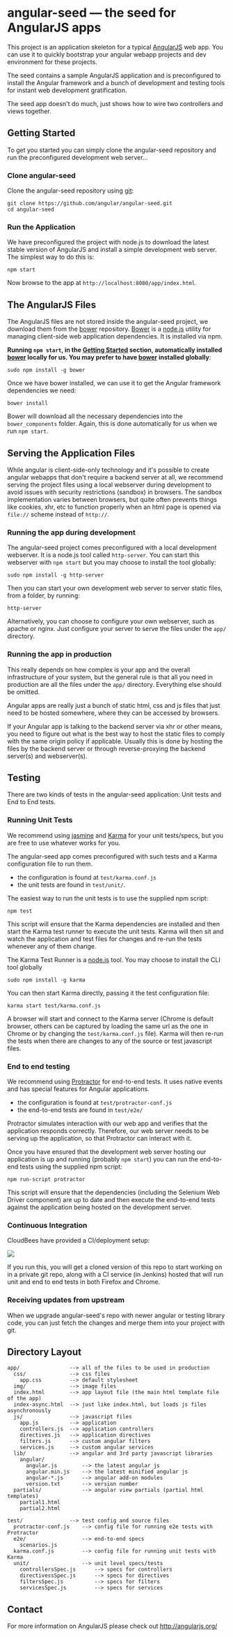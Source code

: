 # angular-seed — the seed for AngularJS apps

This project is an application skeleton for a typical [AngularJS](http://angularjs.org/) web app.
You can use it to quickly bootstrap your angular webapp projects and dev environment for these
projects.

The seed contains a sample AngularJS application and is preconfigured to install the Angular
framework and a bunch of development and testing tools for instant web development gratification.

The seed app doesn't do much, just shows how to wire two controllers and views together.


## Getting Started

To get you started you can simply clone the angular-seed repository and run the preconfigured
development web server...

### Clone angular-seed

Clone the angular-seed repository using [git][git]:

```
git clone https://github.com/angular/angular-seed.git
cd angular-seed
```

### Run the Application

We have preconfigured the project with node.js to download the latest stable version
of AngularJS and install a simple development web server.  The simplest way to do this is:

```
npm start
```

Now browse to the app at `http://localhost:8080/app/index.html`.


## The AngularJS Files

The AngularJS files are not stored inside the angular-seed project, we download them from the
[bower][bower] repository. [Bower][bower] is a [node.js][node] utility for managing client-side web
application dependencies. It is installed via npm.

**Running `npm start`, in the [Getting Started](#Getting-Started) section, automatically installed
[bower][bower] locally for us.  You may prefer to have [bower][bower] installed globally**:

```
sudo npm install -g bower
```

Once we have bower installed, we can use it to get the Angular framework dependencies we need:

```
bower install
```

Bower will download all the necessary dependencies into the `bower_components` folder. Again, this
is done automatically for us when we run `npm start`.

## Serving the Application Files

While angular is client-side-only technology and it's possible to create angular webapps that
don't require a backend server at all, we recommend serving the project files using a local
webserver during development to avoid issues with security restrictions (sandbox) in browsers. The
sandbox implementation varies between browsers, but quite often prevents things like cookies, xhr,
etc to function properly when an html page is opened via `file://` scheme instead of `http://`.


### Running the app during development

The angular-seed project comes preconfigured with a local development webserver.  It is a node.js
tool called `http-server`.  You can start this webserver with `npm start` but you may choose to
install the tool globally:

```
sudo npm install -g http-server
```

Then you can start your own development web server to server static files, from a folder, by
running:

```
http-server
```

Alternatively, you can choose to configure your own webserver, such as apache or nginx. Just
configure your server to serve the files under the `app/` directory.


### Running the app in production

This really depends on how complex is your app and the overall infrastructure of your system, but
the general rule is that all you need in production are all the files under the `app/` directory.
Everything else should be omitted.

Angular apps are really just a bunch of static html, css and js files that just need to be hosted
somewhere, where they can be accessed by browsers.

If your Angular app is talking to the backend server via xhr or other means, you need to figure
out what is the best way to host the static files to comply with the same origin policy if
applicable. Usually this is done by hosting the files by the backend server or through
reverse-proxying the backend server(s) and webserver(s).


## Testing

There are two kinds of tests in the angular-seed application: Unit tests and End to End tests.

### Running Unit Tests

We recommend using [jasmine](http://pivotal.github.com/jasmine/) and
[Karma](http://karma-runner.github.io) for your unit tests/specs, but you are free
to use whatever works for you.

The angular-seed app comes preconfigured with such tests and a Karma configuration file to run them.

* the configuration is found at `test/karma.conf.js`
* the unit tests are found in `test/unit/`.

The easiest way to run the unit tests is to use the supplied npm script:

```
npm test
```

This script will ensure that the Karma dependencies are installed and then start the Karma test
runner to execute the unit tests.  Karma will then sit and watch the application and test files for
changes and re-run the tests whenever any of them change.

The Karma Test Runner is a [node.js][node] tool.  You may choose to install the CLI tool globally

```
sudo npm install -g karma
```

You can then start Karma directly, passing it the test configuration file:

```
karma start test/karma.conf.js
```

A browser will start and connect to the Karma server (Chrome is default browser, others can be
captured by loading the same url as the one in Chrome or by changing the `test/karma.conf.js`
file). Karma will then re-run the tests when there are changes to any of the source or test
javascript files.



### End to end testing

We recommend using [Protractor][protractor] for end-to-end tests. It uses native events and has
special features for Angular applications.

* the configuration is found at `test/protractor-conf.js`
* the end-to-end tests are found in `test/e2e/`

Protractor simulates interaction with our web app and verifies that the application responds
correctly. Therefore, our web server needs to be serving up the application, so that Protractor
can interact with it.

Once you have ensured that the development web server hosting our application is up and running
(probably `npm start`) you can run the end-to-end tests using the supplied npm script:

```
npm run-script protractor
```

This script will ensure that the dependencies (including the Selenium Web Driver component) are
up to date and then execute the end-to-end tests against the application being hosted on the
development server.


### Continuous Integration

CloudBees have provided a CI/deployment setup:

<a href="https://grandcentral.cloudbees.com/?CB_clickstart=https://raw.github.com/CloudBees-community/angular-js-clickstart/master/clickstart.json"><img src="https://d3ko533tu1ozfq.cloudfront.net/clickstart/deployInstantly.png"/></a>

If you run this, you will get a cloned version of this repo to start working on in a private git repo,
along with a CI service (in Jenkins) hosted that will run unit and end to end tests in both Firefox and Chrome.

### Receiving updates from upstream

When we upgrade angular-seed's repo with newer angular or testing library code, you can just
fetch the changes and merge them into your project with git.


## Directory Layout

    app/                --> all of the files to be used in production
      css/              --> css files
        app.css         --> default stylesheet
      img/              --> image files
      index.html        --> app layout file (the main html template file of the app)
      index-async.html  --> just like index.html, but loads js files asynchronously
      js/               --> javascript files
        app.js          --> application
        controllers.js  --> application controllers
        directives.js   --> application directives
        filters.js      --> custom angular filters
        services.js     --> custom angular services
      lib/              --> angular and 3rd party javascript libraries
        angular/
          angular.js        --> the latest angular js
          angular.min.js    --> the latest minified angular js
          angular-*.js      --> angular add-on modules
          version.txt       --> version number
      partials/             --> angular view partials (partial html templates)
        partial1.html
        partial2.html

    test/               --> test config and source files
      protractor-conf.js    --> config file for running e2e tests with Protractor
      e2e/                  --> end-to-end specs
        scenarios.js
      karma.conf.js         --> config file for running unit tests with Karma
      unit/                 --> unit level specs/tests
        controllersSpec.js      --> specs for controllers
        directivessSpec.js      --> specs for directives
        filtersSpec.js          --> specs for filters
        servicesSpec.js         --> specs for services

## Contact

For more information on AngularJS please check out http://angularjs.org/

[git]: http://git-scm.com/
[bower]: http://bower.io
[node]: http://nodejs.org
[protractor]: https://github.com/angular/protractor